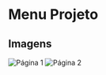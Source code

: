 # Menu Projeto

## Imagens

![Página 1](./imagens/1-sqlitecomposts.jpg)
![Página 2](./imagens/2-sqlitecompose.jpg)
